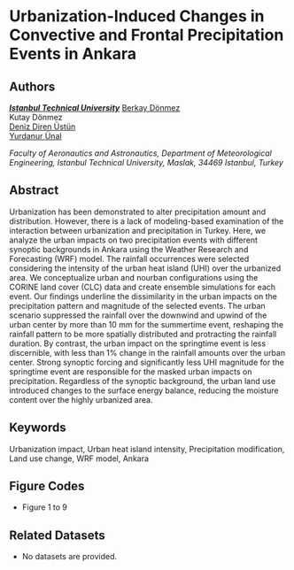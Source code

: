 # Urbanization-Induced Changes in Convective and Frontal Precipitation Events in Ankara

## Authors
***[Istanbul Technical University](https://www.itu.edu.tr/)***
[Berkay Dönmez](https://scholar.google.com/citations?hl=tr&user=18BYP_UAAAAJ) <br> 
Kutay Dönmez <br>
[Deniz Diren Üstün](https://avesis.itu.edu.tr/dirend/deneyim) <br>
[Yurdanur Ünal](https://scholar.google.com/citations?hl=tr&user=YZ_xUwUAAAAJ) <br>

*Faculty of Aeronautics and Astronautics, Department of Meteorological Engineering, Istanbul Technical University, Maslak, 34469 Istanbul, Turkey*

## Abstract
Urbanization has been demonstrated to alter precipitation amount and distribution. However, there is a lack of modeling-based examination of the interaction between urbanization and precipitation in Turkey. Here, we analyze the urban impacts on two precipitation events with different synoptic backgrounds in Ankara using the Weather Research and Forecasting (WRF) model. The rainfall occurrences were selected considering the intensity of the urban heat island (UHI) over the urbanized area. We conceptualize urban and nourban configurations using the CORINE land cover (CLC) data and create ensemble simulations for each event. Our findings underline the dissimilarity in the urban impacts on the precipitation pattern and magnitude of the selected events. The urban scenario suppressed the rainfall over the downwind and upwind of the urban center by more than 10 mm for the summertime event, reshaping the rainfall pattern to be more spatially distributed and protracting the rainfall duration. By contrast, the urban impact on the springtime event is less discernible, with less than 1% change in the rainfall amounts over the urban center. Strong synoptic forcing and significantly less UHI magnitude for the springtime event are responsible for the masked urban impacts on precipitation. Regardless of the synoptic background, the urban land use introduced changes to the surface energy balance, reducing the moisture content over the highly urbanized area.

## Keywords
Urbanization impact, Urban heat island intensity, Precipitation modification, Land use change, WRF model, Ankara


## Figure Codes
- Figure 1 to 9

## Related Datasets
- No datasets are provided.

[Article Page]: <https://donmezkutay.github.io/visjobs/>

